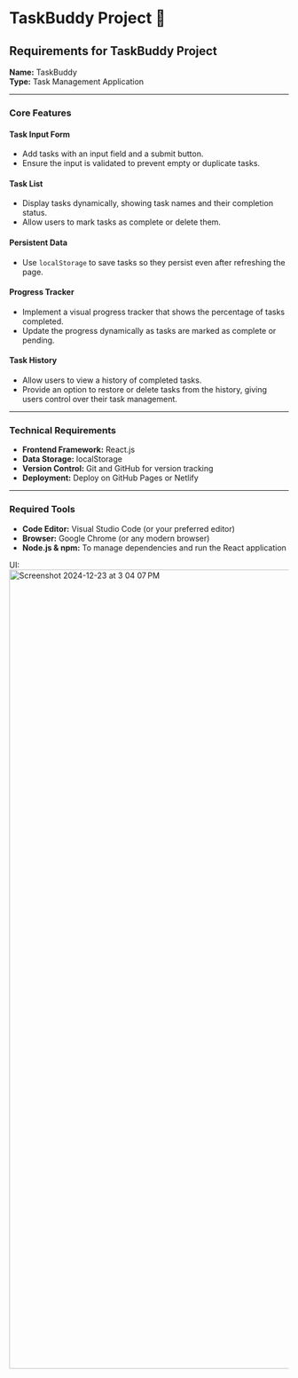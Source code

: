  # TaskBuddy Project 📝

## Requirements for TaskBuddy Project

**Name:** TaskBuddy  
**Type:** Task Management Application  

---

### Core Features

#### Task Input Form
- Add tasks with an input field and a submit button.
- Ensure the input is validated to prevent empty or duplicate tasks.

#### Task List
- Display tasks dynamically, showing task names and their completion status.
- Allow users to mark tasks as complete or delete them.

#### Persistent Data
- Use `localStorage` to save tasks so they persist even after refreshing the page.

#### Progress Tracker
- Implement a visual progress tracker that shows the percentage of tasks completed.
- Update the progress dynamically as tasks are marked as complete or pending.

#### Task History
- Allow users to view a history of completed tasks.
- Provide an option to restore or delete tasks from the history, giving users control over their task management.

---

### Technical Requirements
- **Frontend Framework:** React.js
- **Data Storage:** localStorage
- **Version Control:** Git and GitHub for version tracking
- **Deployment:** Deploy on GitHub Pages or Netlify

---

### Required Tools
- **Code Editor:** Visual Studio Code (or your preferred editor)
- **Browser:** Google Chrome (or any modern browser)
- **Node.js & npm:** To manage dependencies and run the React application


UI:
<img width="1440" alt="Screenshot 2024-12-23 at 3 04 07 PM" src="https://github.com/user-attachments/assets/d1f51c2c-992b-4514-a9ff-68235e47a7f8" />
